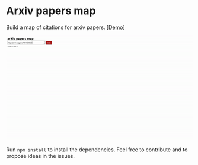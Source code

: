 # Arxiv papers map

Build a map of citations for arxiv papers. [[Demo](https://www.google.com)]


![](demo.gif)


Run `npm install` to install the dependencies.
Feel free to contribute and to propose ideas in the issues.